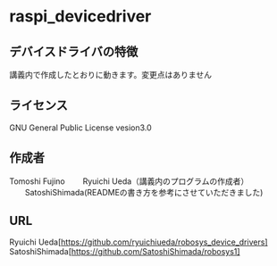 # raspi_devicedriver

## デバイスドライバの特徴
講義内で作成したとおりに動きます。変更点はありません

## ライセンス
GNU General Public License vesion3.0

## 作成者
Tomoshi Fujino
　　Ryuichi Ueda（講義内のプログラムの作成者）
　　SatoshiShimada(READMEの書き方を参考にさせていただきました)
　　
## URL
Ryuichi Ueda[https://github.com/ryuichiueda/robosys_device_drivers]
SatoshiShimada[https://github.com/SatoshiShimada/robosys1]
